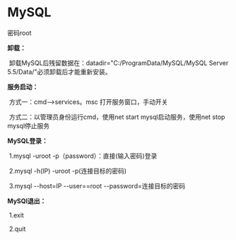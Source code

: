 # MySQL

密码root

**卸载：**

​		卸载MySQL后残留数据在：datadir="C:/ProgramData/MySQL/MySQL Server 5.5/Data/"必须卸载后才能重新安装。

**服务启动：**

​		方式一：cmd-->services。msc 打开服务窗口，手动开关

​		方式二：以管理员身份运行cmd，使用net start mysql启动服务，使用net stop mysql停止服务

**MySQL登录：**

​		1.mysql -uroot -p（password）：直接(输入密码)登录

​		2.mysql -h(IP) -uroot -p(连接目标的密码)

​		3.mysql --host=IP --user==root --password=连接目标的密码

**MySQl退出：**

​		1.exit

​		2.quit

